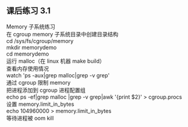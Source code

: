 ## 课后练习 3.1
Memory 子系统练习  
在 cgroup memory 子系统目录中创建目录结构  
cd /sys/fs/cgroup/memory  
mkdir memorydemo  
cd memorydemo  
运行 malloc（在 linux 机器 make build）  
查看内存使用情况  
watch 'ps -aux|grep malloc|grep -v grep'  
通过 cgroup 限制 memory  
把进程添加到 cgroup 进程配置组  
echo ps -ef|grep malloc |grep -v grep|awk '{print $2}' > cgroup.procs  
设置 memory.limit_in_bytes  
echo 104960000 > memory.limit_in_bytes  
等待进程被 oom kill  